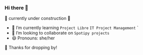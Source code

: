 ### Hi there 👋

<!--
**heycece/heycece** is a ✨ _special_ ✨ repository because its `README.md` (this file) appears on your GitHub profile.

Here are some ideas to get you started:

- 🔭 I’m currently working on ...
- 🌱 I’m currently learning ...
- 👯 I’m looking to collaborate on ...
- 🤔 I’m looking for help with ...
- 💬 Ask me about ...
- 📫 How to reach me: ...
- 😄 Pronouns: ...
- ⚡ Fun fact: ...
-->

🚧 currently under construction 🚧

- 🌱 I’m currently learning `Project Libre` `IT Project Management` `
- 👯 I’m looking to collaborate on `Spotipy projects` 
- 😄 Pronouns: she/her


🫶 Thanks for dropping by!
